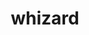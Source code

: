 ---
title: "whizard"
layout: cache
categories: [package, develop]
meta: {"compilers": ["gcc@11.4.0"], "num_specs": 13, "num_specs_by_stack": {"hep": 13, "root": 13}, "oss": ["ubuntu22.04"], "platforms": ["linux"], "stacks": ["hep", "root"], "targets": ["x86_64_v3"], "versions": ["3.1.4", "3.1.5"]}
spec_details: [{"compiler": "gcc@11.4.0", "hash": "3emkazapac3hwc2xng3cifjs54kyoldm", "os": "ubuntu22.04", "platform": "linux", "size": "-", "stacks": ["hep", "root"], "target": "x86_64_v3", "variants": ["build_system=autotools", "+fastjet", "+gosam", "hepmc=3", "~latex", "+lcio", "+lhapdf", "+openloops", "+openmp", "patches:=c3258eb", "+pythia8"], "versions": ["3.1.4"]}, {"compiler": "gcc@11.4.0", "hash": "3w3cl6iaw67s4higeekztcngl3jid7bj", "os": "ubuntu22.04", "platform": "linux", "size": "-", "stacks": ["hep", "root"], "target": "x86_64_v3", "variants": ["build_system=autotools", "+fastjet", "+gosam", "hepmc=3", "~latex", "+lcio", "+lhapdf", "+openloops", "+openmp", "patches:=c3258eb", "+pythia8"], "versions": ["3.1.4"]}, {"compiler": "gcc@11.4.0", "hash": "a3ogt65rjt55wtl4xf2ocfh5fziwpbr4", "os": "ubuntu22.04", "platform": "linux", "size": "-", "stacks": ["hep", "root"], "target": "x86_64_v3", "variants": ["build_system=autotools", "+fastjet", "+gosam", "hepmc=3", "~latex", "+lcio", "+lhapdf", "+openloops", "+openmp", "patches:=c3258eb", "+pythia8"], "versions": ["3.1.4"]}, {"compiler": "gcc@11.4.0", "hash": "ekz5yr5i44zjskz7hqgexfrsxdr7ur6g", "os": "ubuntu22.04", "platform": "linux", "size": "-", "stacks": ["hep", "root"], "target": "x86_64_v3", "variants": ["build_system=autotools", "+fastjet", "+gosam", "hepmc=3", "~latex", "+lcio", "+lhapdf", "+openloops", "+openmp", "+pythia8"], "versions": ["3.1.5"]}, {"compiler": "gcc@11.4.0", "hash": "ep74nx7unwgruvpzz25epjo33le5bfcb", "os": "ubuntu22.04", "platform": "linux", "size": "-", "stacks": ["hep", "root"], "target": "x86_64_v3", "variants": ["build_system=autotools", "+fastjet", "+gosam", "hepmc=3", "~latex", "+lcio", "+lhapdf", "+openloops", "+openmp", "patches:=c3258eb", "+pythia8"], "versions": ["3.1.4"]}, {"compiler": "gcc@11.4.0", "hash": "f7fdnu7t634pcax4doidtkz32pwwxlou", "os": "ubuntu22.04", "platform": "linux", "size": "-", "stacks": ["hep", "root"], "target": "x86_64_v3", "variants": ["build_system=autotools", "+fastjet", "+gosam", "hepmc=3", "~latex", "+lcio", "+lhapdf", "+openloops", "+openmp", "patches:=c3258eb", "+pythia8"], "versions": ["3.1.4"]}, {"compiler": "gcc@11.4.0", "hash": "fxavmmuqwzgpxv4g2e2jpxz66nlfpv3k", "os": "ubuntu22.04", "platform": "linux", "size": "-", "stacks": ["hep", "root"], "target": "x86_64_v3", "variants": ["build_system=autotools", "+fastjet", "+gosam", "hepmc=3", "~latex", "+lcio", "+lhapdf", "+openloops", "+openmp", "patches:=c3258eb", "+pythia8"], "versions": ["3.1.4"]}, {"compiler": "gcc@11.4.0", "hash": "klxquuytsttziwgzrkj3bewojlywna6p", "os": "ubuntu22.04", "platform": "linux", "size": "-", "stacks": ["hep", "root"], "target": "x86_64_v3", "variants": ["build_system=autotools", "+fastjet", "+gosam", "hepmc=3", "~latex", "+lcio", "+lhapdf", "+openloops", "+openmp", "patches:=c3258eb", "+pythia8"], "versions": ["3.1.4"]}, {"compiler": "gcc@11.4.0", "hash": "oxmi72gfafk2dmhgzdxpwpqhoow5guoe", "os": "ubuntu22.04", "platform": "linux", "size": "-", "stacks": ["hep", "root"], "target": "x86_64_v3", "variants": ["build_system=autotools", "+fastjet", "+gosam", "hepmc=3", "~latex", "+lcio", "+lhapdf", "+openloops", "+openmp", "+pythia8"], "versions": ["3.1.5"]}, {"compiler": "gcc@11.4.0", "hash": "sve3mul25ypff5zutvg4rgkxv2x6xxgp", "os": "ubuntu22.04", "platform": "linux", "size": "-", "stacks": ["hep", "root"], "target": "x86_64_v3", "variants": ["build_system=autotools", "+fastjet", "+gosam", "hepmc=3", "~latex", "+lcio", "+lhapdf", "+openloops", "+openmp", "+pythia8"], "versions": ["3.1.5"]}, {"compiler": "gcc@11.4.0", "hash": "t54ypkaqodvf2qeubvdsn3gvlsxtjqn4", "os": "ubuntu22.04", "platform": "linux", "size": "-", "stacks": ["hep", "root"], "target": "x86_64_v3", "variants": ["build_system=autotools", "+fastjet", "+gosam", "hepmc=3", "~latex", "+lcio", "+lhapdf", "+openloops", "+openmp", "patches:=c3258eb", "+pythia8"], "versions": ["3.1.4"]}, {"compiler": "gcc@11.4.0", "hash": "vvqbpmjxeyze3w6j2ozabhizeecloqb4", "os": "ubuntu22.04", "platform": "linux", "size": "-", "stacks": ["hep", "root"], "target": "x86_64_v3", "variants": ["build_system=autotools", "+fastjet", "+gosam", "hepmc=3", "~latex", "+lcio", "+lhapdf", "+openloops", "+openmp", "patches:=c3258eb", "+pythia8"], "versions": ["3.1.4"]}, {"compiler": "gcc@11.4.0", "hash": "zt4dkqwq2s37fgjhmslu7udrmsay4uxz", "os": "ubuntu22.04", "platform": "linux", "size": "-", "stacks": ["hep", "root"], "target": "x86_64_v3", "variants": ["build_system=autotools", "+fastjet", "+gosam", "hepmc=3", "~latex", "+lcio", "+lhapdf", "+openloops", "+openmp", "+pythia8"], "versions": ["3.1.5"]}]
---